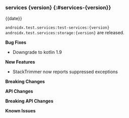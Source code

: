### services {version} {:#services-{version}}

{{date}}

`androidx.test.services:test-services:{version}` `androidx.test.services:storage:{version}` are released.

**Bug Fixes**

* Downgrade to kotlin 1.9

**New Features**

* StackTrimmer now reports suppressed exceptions

**Breaking Changes**

**API Changes**

**Breaking API Changes**

**Known Issues**
